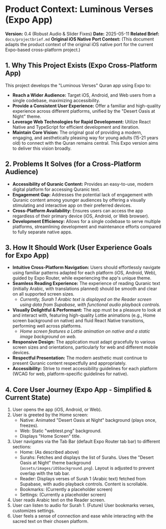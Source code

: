 # Product Context: Luminous Verses (Expo App)

**Version:** 0.4 (Robust Audio & Slider Fixes)
**Date:** 2025-05-11
**Related Brief:** `docs/projectbrief.md`
**Original iOS Native Port Context:** (This document adapts the product context of the original iOS native port for the current Expo-based cross-platform project.)

## 1. Why This Project Exists (Expo Cross-Platform App)

This project develops the "Luminous Verses" Quran app using Expo to:
-   **Reach a Wider Audience:** Target iOS, Android, and Web users from a single codebase, maximizing accessibility.
-   **Provide a Consistent User Experience:** Offer a familiar and high-quality experience across different platforms, unified by the "Desert Oasis at Night" theme.
-   **Leverage Web Technologies for Rapid Development:** Utilize React Native and TypeScript for efficient development and iteration.
-   **Maintain Core Vision:** The original goal of providing a modern, engaging, and aesthetically pleasing way for young adults (15-21 years old) to connect with the Quran remains central. This Expo version aims to deliver this vision broadly.

## 2. Problems It Solves (for a Cross-Platform Audience)

-   **Accessibility of Quranic Content:** Provides an easy-to-use, modern digital platform for accessing Quranic text.
-   **Engagement Gap:** Addresses the potential lack of engagement with Quranic content among younger audiences by offering a visually stimulating and interactive app on their preferred devices.
-   **Cross-Platform Availability:** Ensures users can access the app regardless of their primary device (iOS, Android, or Web browser).
-   **Development Efficiency:** Allows for a single codebase to serve multiple platforms, streamlining development and maintenance efforts compared to fully separate native apps.

## 3. How It Should Work (User Experience Goals for Expo App)

-   **Intuitive Cross-Platform Navigation:** Users should effortlessly navigate using familiar patterns adapted for each platform (iOS, Android, Web), guided by Expo Router, while experiencing the app's unique theme.
-   **Seamless Reading Experience:** The experience of reading Quranic text (initially Arabic, with translations planned) should be smooth and clear on all supported screen sizes.
    -   *Currently, Surah 1 Arabic text is displayed on the Reader screen using data from Supabase, with functional audio playback controls.*
-   **Visually Delightful & Performant:** The app must be a pleasure to look at and interact with, featuring high-quality Lottie animations (e.g., Home screen background on native) and fluid React Native transitions, performing well across platforms.
    -   *Home screen features a Lottie animation on native and a static image background on web.*
-   **Responsive Design:** The application must adapt gracefully to various screen sizes and orientations, particularly for web and different mobile devices.
-   **Respectful Presentation:** The modern aesthetic must continue to present Quranic content respectfully and appropriately.
-   **Accessibility:** Strive to meet accessibility guidelines for each platform (WCAG for web, platform-specific guidelines for native).

## 4. Core User Journey (Expo App - Simplified & Current State)

1.  User opens the app (iOS, Android, or Web).
2.  User is greeted by the Home screen:
    -   Native: Animated "Desert Oasis at Night" background (plays once, freezes).
    -   Web: Static "webtest.png" background.
    -   Displays "Home Screen" title.
3.  User navigates via the Tab Bar (default Expo Router tab bar) to different sections:
    -   Home: (As described above)
    -   Surahs: Fetches and displays the list of Surahs. Uses the "Desert Oasis at Night" theme background (`assets/images/iOSbackground.png`). Layout is adjusted to prevent overlap with the tab bar.
    -   Reader: Displays verses of Surah 1 (Arabic text) fetched from Supabase, with audio playback controls. Content is scrollable.
    -   Bookmarks: (Currently a placeholder screen)
    -   Settings: (Currently a placeholder screen)
4.  User reads Arabic text on the Reader screen.
5.  User can listen to audio for Surah 1. (Future) User bookmarks verses, customizes settings.
6.  User feels a sense of connection and ease while interacting with the sacred text on their chosen platform.